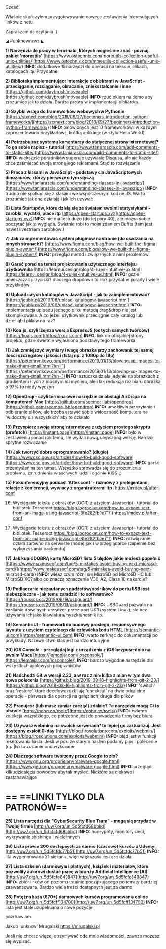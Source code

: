Cześć!

Właśnie skończyłem przygotowywanie nowego zestawienia interesujących linków z netu.

Zapraszam do czytania :)

 

◢ #unknownews ◣

**1) Narzędzia do pracy w terminalu, których mogłeś nie znać - poznaj pakiet 'moreutils'**
[https://www.ostechnix.com/moreutils-collection-useful-unix-utilities/](https://www.ostechnix.com/moreutils-collection-useful-unix-utilities/)
**INFO:** dodatkowe 15 narzędzi do operacji na tekście, plikach, katalogach itp. Przydatne


**2) Biblioteka implementująca interakcje z obiektami w JavaScript - przeciąganie, rozciąganie, obracanie, zniekształcanie i inne**
[https://github.com/daybrush/moveable](https://github.com/daybrush/moveable)
**INFO:** rzuć okiem na demo aby zrozumieć jak to działa. Bardzo prosta w implementacji biblioteka.


**3) Szybki wstęp do frameworków webowych w Pythonie**
[https://stxnext.com/blog/2018/09/27/beginners-introduction-python-frameworks/](https://stxnext.com/blog/2018/09/27/beginners-introduction-python-frameworks/)
**INFO:** omówionych jest 10 frameworków i w każdym zaprezentowano przykładową, krótką aplikację (w stylu Hello World)


**4) Potrzebujesz systemu komentarzy do statycznej strony internetowej? To go sobie napisz - tutorial**
[https://www.taniarascia.com/add-comments-to-static-site/](https://www.taniarascia.com/add-comments-to-static-site/)
**INFO:** większość poradników sugeruje używanie Disqusa, ale nie każdy chce zaśmiecać swoją stronę jego reklamami. Stąd to rozwiązanie


**5) Praca z klasami w JavaScript - podstawy dla JavaScriptowych dinozaurów, którzy pierwsze o tym słyszą**
[https://www.taniarascia.com/understanding-classes-in-javascript/](https://www.taniarascia.com/understanding-classes-in-javascript/)
**INFO:** trudno nie spotkać się z klasami we współczesnym kodzie JS. Warto zrozumieć jak one działają i jak ich używać


**6) Lista Startupów, które dzielą się ze światem swoimi statystykami - zarobki, wydatki, płace itp**
[https://open-startups.xyz](https://open-startups.xyz)
**INFO:** nie ma tego dużo (do tej pory 40), ale można sobie poczytać jak to wygląda. Świetnie robi to moim zdaniem Buffer (tam jest nawet livestream zarobków!)


**7) Jak zaimplementować system pluginów na stronie (do osadzania na innych stronach)?**
[https://www.figma.com/blog/how-we-built-the-figma-plugin-system/](https://www.figma.com/blog/how-we-built-the-figma-plugin-system/)
**INFO:** przegląd metod i związanych z nimi problemów


**8) Garść porad na temat projektowania użytecznego interfejsu użytkownika**
[https://learnui.design/blog/4-rules-intuitive-ux.html](https://learnui.design/blog/4-rules-intuitive-ux.html)
**INFO:** gdzie umieszczać przyciski? dlaczego dropdown to zło? przydatne porady i wiele przykładów


**9) Upload całych katalogów w JavaScript - jak to zaimplementować?**
[https://jcubic.pl/2019/06/upload-katalogow-javascript.html](https://jcubic.pl/2019/06/upload-katalogow-javascript.html)
**INFO:** implementacja uploadu jednego pliku metodą drag&drop nie jest skomplikowana. A co jeżeli użytkownik przeciągnie cały katalog lub dziesiątki plików na raz?


**10) Koa.js, czyli lżejsza wersja ExpressJS (od tych samych twórców)**
[https://koajs.com](https://koajs.com)
**INFO:** link do oficjalnej strony projektu, gdzie świetnie wyjaśniono podstawy tego frameworka


**11) Jak zmniejszyć wymiary i wagę obrazka przy zachowaniu tej samej ilości szczegółów i jakości (tutaj np. z 1080p do 18p)**
[https://peterhrynkow.com/performance/2019/01/13/blowing-up-images-to-make-them-small.html?hn=1](https://peterhrynkow.com/performance/2019/01/13/blowing-up-images-to-make-them-small.html?hn=1)
**INFO:** sztuczka działa jedynie na obrazkach z gradientem i tych z mocnym rozmyciem, ale i tak redukcja rozmiaru obrazka o 97% to niezły wyczyn


**12) OpenDrop - czyli terminalowe narzędzie do obsługi AirDropa na komputerach Mac**
[https://github.com/seemoo-lab/opendrop](https://github.com/seemoo-lab/opendrop)
**INFO:** umożliwia przesyłanie i odbieranie plików, ale trzeba ustawić sobie widoczność komputera na 'widoczny dla wszystkich' aby to działało


**13) Przyspiesz swoją stronę internetową z użyciem prostego skryptu (prefetch)**
[https://instant.page](https://instant.page)
**INFO:** było w zestawieniu ponad rok temu, ale wydali nową, ulepszoną wersję. Bardzo sprytne rozwiązanie


**14) Jak tworzyć dobre oprogramowanie? (długie)**
[https://www.csc.gov.sg/articles/how-to-build-good-software](https://www.csc.gov.sg/articles/how-to-build-good-software)
**INFO:** garść przemyśleń na ten temat. Wszystko sprowadza się do zrozumienia problemu, zatrudnienia właściwych ludzi i ogólnie KISS ;)


**15) Pokonferencyjny podcast 'After.conf' - rozmowy z prelegentami, relacje z konferencji, wywiady z organizatorami itp**
[https://mrdev.pl/after-conf

16) Wyciąganie tekstu z obrazków (OCR) z użyciem Javascript - tutorial do biblioteki Tesseract
https://blog.logrocket.com/how-to-extract-text-from-an-image-using-javascript-8fe282fb0e71/](https://mrdev.pl/after-conf

16) Wyciąganie tekstu z obrazków (OCR) z użyciem Javascript - tutorial do biblioteki Tesseract
https://blog.logrocket.com/how-to-extract-text-from-an-image-using-javascript-8fe282fb0e71/)
**INFO:** rozwiązanie działa zarówno na serwerze (node) jak i w przeglądarce (zupełnie bez wykorzystania backendu)


**17) Jak kupić DOBRĄ kartę MicroSD? lista 5 błędów jakie możesz popełnić**
[https://www.makeuseof.com/tag/5-mistakes-avoid-buying-next-microsd-card/](https://www.makeuseof.com/tag/5-mistakes-avoid-buying-next-microsd-card/)
**INFO:** wiesz czym różni się MicroSD od MicroSD HC lub MicroSD XC? albo co znaczą oznaczenia V30, A2, Class 10 na karcie?


**18) Podłączanie niezaufanych gadżetów/nośników do portu USB jest niebezpieczne - jak temu zaradzić i to softwarowo?**
[https://roussos.cc/2019/08/19/usbguard/](https://roussos.cc/2019/08/19/usbguard/)
**INFO:** USBGuard pozwala na zasilanie dowolnych urządzeń przez port USB (system Linux), ale bez używania ich jako klawiatura/myszka/nośnik itp.


**19) Semantic UI - framework do budowy prostego, responsywnego layoutu z użyciem czytelnego dla człowieka kodu HTML**
[https://semantic-ui.com](https://semantic-ui.com)
**INFO:** warto zerknąć do dokumentacji po przykłady. Nazewnictwo klas jest bardzo intuicyjne


**20) iOS Console - przeglądaj logi z urządzenia z iOS bezpośrednio na swoim Macu**
[https://lemonjar.com/iosconsole/](https://lemonjar.com/iosconsole/)
**INFO:** bardzo wygodne narzędzie dla wszystkich applowych programistów


**21) Nadchodzi Git w wersji 2.23, a w raz z nim kilka z mian w tym dwa nowe polecenia**
[https://github.blog/2019-08-16-highlights-from-git-2-23/](https://github.blog/2019-08-16-highlights-from-git-2-23/)
**INFO:** 'switch' oraz 'restore', które docelowo rozbijają 'checkout' na dwie oddzielne operacje - pierwsza dla operacji na gałęziach, druga dla plików


**22) Pracujesz (lub masz zamiar zacząć) zdalnie? Te narzędzia mogą Ci to ułatwić**
[https://nohq.co/tools/](https://nohq.co/tools/)
**INFO:** świetna kolekcja wszystkiego, co potrzebne jest do prowadzenia firmy bez biura


**23) Używasz webmina na swoich serwerach? to lepiej go zaktualizuj. Jest dostępny exploit 0-day**
[https://blog.firosolutions.com/exploits/webmin/](https://blog.firosolutions.com/exploits/webmin/)
**INFO:** błąd jest w funkcji resetowania hasła. Jeśli w polu ze starym hasłem podamy pipe i polecenie (np |ls) to zostanie ono wykonane


**24) Dlaczego software tworzony przez Google to zło?**
[https://www.gnu.org/proprietary/malware-google.html](https://www.gnu.org/proprietary/malware-google.html)
**INFO:** przegląd kilkudziesięciu powodów aby tak myśleć. Niektóre są ciekawe i zastanawiające


== **==LINKI TYLKO DLA PATRONÓW==**
 ==

**25) Lista narzędzi dla "CyberSecurity Blue Team" - mogą się przydać w Twojej firmie**
[http://uw7.org/un_5d5fcfd68bbbd](http://uw7.org/un_5d5fcfd68bbbd)
**INFO:** honeypoty, monitory sieci, wykrywanie phishingu i wiele innych


**26) Lista prawie 200 dostępnych za darmo (czasowo) kursów z Udemy**
[http://uw7.org/un_5d5fcfdc77b51](http://uw7.org/un_5d5fcfdc77b51)
**INFO:** lita wygenerowana 21 sierpnia, więc większość jeszcze działa


**27) Lista szkoleń (darmowym i płatnych), książek i materiałów, które pozwoliły autorowi dostać pracę w branży Artificial Intelligence (AI)**
[http://uw7.org/un_5d5fcfe849847](http://uw7.org/un_5d5fcfe849847)
**INFO:** zbiór linków od poziomu totalnie początkującego po tematy bardziej zaawansowane. Bardzo wiele treści dostępnych jest za darmo


**28) Potężna baza (670+) darmowych kursów programowania online**
[http://uw7.org/un_5d5fcff134700](http://uw7.org/un_5d5fcff134700)
**INFO:** lista jest stale uzupełniana o nowe pozycje


 
pozdrawiam

Jakub 'unknow' Mrugalski
https://mrugalski.pl
 

Jeśli nie chcesz więcej otrzymywać ode mnie wiadomości, zawsze możesz się wypisać.